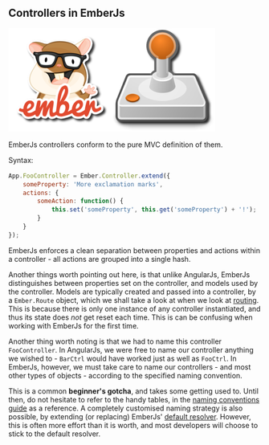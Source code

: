 ## Controllers in EmberJs

![Controllers in EmberJs](/images/emberjs-controller.png)

EmberJs controllers conform to the pure MVC definition of them.

Syntax:

```javascript
App.FooController = Ember.Controller.extend({
    someProperty: 'More exclamation marks',
    actions: {
        someAction: function() {
            this.set('someProperty', this.get('someProperty') + '!');
        }
    }
});
```

EmberJs enforces a clean separation between properties and actions
within a controller -
all actions are grouped into a single hash.

Another things worth pointing out here,
is that unlike AngularJs,
EmberJs distinguishes between properties set on the controller,
and models used by the controller.
Models are typically created and passed into a controller,
by a `Ember.Route` object,
which we shall take a look at when we look at
[routing](/routing/routes-emberjs.html).
This is because there is only one instance of any controller instantiated,
and thus its state does *not* get reset each time.
This is can be confusing when working with EmberJs for the first time.

Another thing worth noting is that we had to name this controller `FooController`.
In AngularJs, we were free to name our controller anything we wished to -
`BarCtrl` would have worked just as well as `FooCtrl`.
In EmberJs, however, we must take care to name our controllers -
and most other types of objects -
according to the specified naming convention.

This is a common **beginner's gotcha**, and takes some getting used to.
Until then, do not hesitate to refer to the handy tables,
in the [naming conventions guide](http://emberjs.com/guides/concepts/naming-conventions/)
as a reference.
A completely customised naming strategy is also possible,
by extending (or replacing) EmberJs' [default resolver](http://emberjs.com/api/classes/Ember.DefaultResolver.html).
However, this is often more effort than it is worth,
and most developers will choose to stick to the default resolver.
